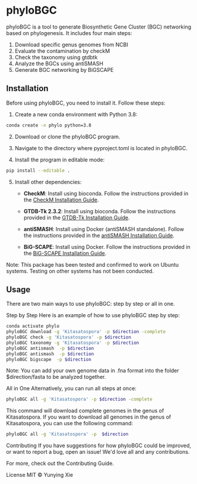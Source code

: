 # phyloBGC

phyloBGC is a tool to generate Biosynthetic Gene Cluster (BGC) networking based on phylogenesis. It includes four main steps:

1. Download specific genus genomes from NCBI
2. Evaluate the contamination by checkM
3. Check the taxonomy using gtdbtk
4. Analyze the BGCs using antiSMASH
5. Generate BGC networking by BiGSCAPE

## Installation

Before using phyloBGC, you need to install it. Follow these steps:

1. Create a new conda environment with Python 3.8:

```bash
conda create -n phylo python=3.8
```
2. Download or clone the phyloBGC program.

3. Navigate to the directory where pyproject.toml is located in phyloBGC.

4. Install the program in editable mode:
```bash
pip install --editable .
```
5. Install other dependencies:

   - **CheckM**: Install using bioconda. Follow the instructions provided in the [CheckM Installation Guide](https://github.com/Ecogenomics/CheckM/wiki/Installation#how-to-install-checkm).

   - **GTDB-Tk 2.3.2**: Install using bioconda. Follow the instructions provided in the [GTDB-Tk Installation Guide](https://ecogenomics.github.io/GTDBTk/installing/index.html).

   - **antiSMASH**: Install using Docker (antiSMASH standalone). Follow the instructions provided in the [antiSMASH Installation Guide](https://docs.antismash.secondarymetabolites.org/install/).

   - **BiG-SCAPE**: Install using Docker. Follow the instructions provided in the [BiG-SCAPE Installation Guide](https://bigscape-corason.secondarymetabolites.org/installation/).

Note: This package has been tested and confirmed to work on Ubuntu systems. Testing on other systems has not been conducted.

## Usage
There are two main ways to use phyloBGC: step by step or all in one.

Step by Step
Here is an example of how to use phyloBGC step by step:

```bash
conda activate phylo
phyloBGC download -g 'Kitasatospora' -p $direction -complete
phyloBGC check -g 'Kitasatospora' -p $direction
phyloBGC taxonomy -g 'Kitasatospora' -p $direction
phyloBGC antismash  -p $direction
phyloBGC antismash  -p $direction
phyloBGC bigscape  -p $direction
```

Note: You can add your own genome data in .fna format into the folder $direction/fasta to be analyzed together.

All in One
Alternatively, you can run all steps at once:

```bash 
phyloBGC all -g 'Kitasatospora' -p $direction -complete

```

This command will download complete genomes in the genus of Kitasatospora. If you want to download all genomes in the genus of Kitasatospora, you can use the following command:

```bash
phyloBGC all -g 'Kitasatospora' -p  $direction

```

Contributing
If you have suggestions for how phyloBGC could be improved, or want to report a bug, open an issue! We'd love all and any contributions.

For more, check out the Contributing Guide.

License
MIT © Yunying Xie